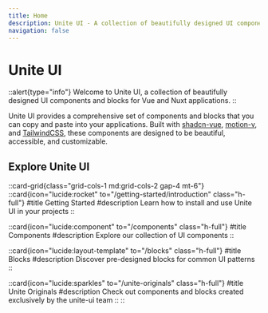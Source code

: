 ```yaml
---
title: Home
description: Unite UI - A collection of beautifully designed UI components and blocks
navigation: false
---
```


# Unite UI

::alert{type="info"}
Welcome to Unite UI, a collection of beautifully designed UI components and blocks for Vue and Nuxt applications.
::

Unite UI provides a comprehensive set of components and blocks that you can copy and paste into your applications. Built with [shadcn-vue](https://www.shadcn-vue.com/), [motion-v](https://motion-v.vercel.app/), and [TailwindCSS](https://tailwindcss.com/), these components are designed to be beautiful, accessible, and customizable.

## Explore Unite UI

::card-grid{class="grid-cols-1 md:grid-cols-2 gap-4 mt-6"}
::card{icon="lucide:rocket" to="/getting-started/introduction" class="h-full"}
#title
Getting Started
#description
Learn how to install and use Unite UI in your projects
::

::card{icon="lucide:component" to="/components" class="h-full"}
#title
Components
#description
Explore our collection of UI components
::

::card{icon="lucide:layout-template" to="/blocks" class="h-full"}
#title
Blocks
#description
Discover pre-designed blocks for common UI patterns
::

::card{icon="lucide:sparkles" to="/unite-originals" class="h-full"}
#title
Unite Originals
#description
Check out components and blocks created exclusively by the unite-ui team
::
::
